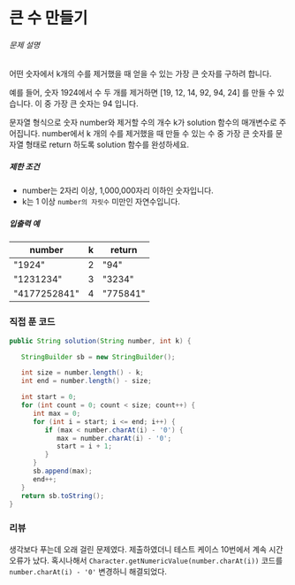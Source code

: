 # 큰 수 만들기

###### 문제 설명

어떤 숫자에서 k개의 수를 제거했을 때 얻을 수 있는 가장 큰 숫자를 구하려 합니다.

예를 들어, 숫자 1924에서 수 두 개를 제거하면 [19, 12, 14, 92, 94, 24] 를 만들 수 있습니다. 이 중 가장 큰 숫자는 94 입니다.

문자열 형식으로 숫자 number와 제거할 수의 개수 k가 solution 함수의 매개변수로 주어집니다. number에서 k 개의 수를 제거했을 때 만들 수 있는 수 중 가장 큰 숫자를 문자열 형태로 return 하도록 solution 함수를 완성하세요.

##### 제한 조건

- number는 2자리 이상, 1,000,000자리 이하인 숫자입니다.
- k는 1 이상 `number의 자릿수` 미만인 자연수입니다.

##### 입출력 예

| number       | k    | return   |
| ------------ | ---- | -------- |
| "1924"       | 2    | "94"     |
| "1231234"    | 3    | "3234"   |
| "4177252841" | 4    | "775841" |



### 직접 푼 코드

```java
public String solution(String number, int k) {

   StringBuilder sb = new StringBuilder();

   int size = number.length() - k;
   int end = number.length() - size;

   int start = 0;
   for (int count = 0; count < size; count++) {
      int max = 0;
      for (int i = start; i <= end; i++) {
         if (max < number.charAt(i) - '0') {
            max = number.charAt(i) - '0';
            start = i + 1;
         }
      }
      sb.append(max);
      end++;
   }
   return sb.toString();
}
```





### 리뷰

생각보다 푸는데 오래 걸린 문제였다. 제출하였더니 테스트 케이스 10번에서 계속 시간 오류가 났다. 혹시나해서 `Character.getNumericValue(number.charAt(i))` 코드를 `number.charAt(i) - '0'` 변경하니 해결되었다.

